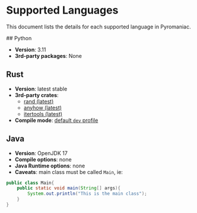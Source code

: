 # Supported Languages

This document lists the details for each supported language in Pyromaniac. 

## Python
- **Version**: 3.11
- **3rd-party packages**: None

## Rust
- **Version**: latest stable
- **3rd-party crates**:
    - [rand (latest)](https://docs.rs/rand/latest/rand/)
    - [anyhow (latest)](https://docs.rs/anyhow/latest/anyhow/)
    - [itertools (latest)](https://docs.rs/itertools/latest/itertools/)
- **Compile mode**: [default `dev` profile](https://doc.rust-lang.org/cargo/reference/profiles.html#dev)

## Java
- **Version**: OpenJDK 17
- **Compile options**: none
- **Java Runtime options**: none
- **Caveats**: main class must be called `Main`, ie:

```java
public class Main{
    public static void main(String[] args){
        System.out.println("This is the main class");
    }
}
```